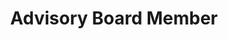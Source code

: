 ---
layout: post
title: Advisory Board Member
image: iosoho.jpeg
piece_link: https://www.meetup.com/iOSoho/
---